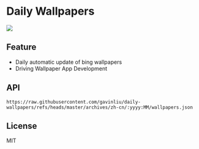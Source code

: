 # Daily Wallpapers
  
![](https://www.bing.com/th?id=OHR.FestivusCranes_ZH-CN2464862059_UHD.jpg)

## Feature

- Daily automatic update of bing wallpapers
- Driving Wallpaper App Development

## API

```
https://raw.githubusercontent.com/gavinliu/daily-wallpapers/refs/heads/master/archives/zh-cn/:yyyy:MM/wallpapers.json
```

## License

MIT
  